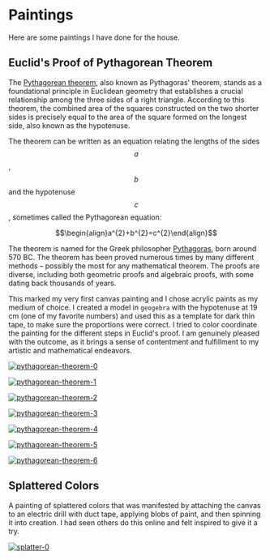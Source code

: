 # Paintings

Here are some paintings I have done for the house.

## Euclid's Proof of Pythagorean Theorem

The [Pythagorean theorem](https://en.wikipedia.org/wiki/Pythagorean_theorem), also known as Pythagoras' theorem, stands as a foundational principle in Euclidean geometry that establishes a crucial relationship among the three sides of a right triangle. According to this theorem, the combined area of the squares constructed on the two shorter sides is precisely equal to the area of the square formed on the longest side, also known as the hypotenuse.

The theorem can be written as an equation relating the lengths of the sides $$a$$, $$b$$ and the hypotenuse $$c$$, sometimes called the Pythagorean equation:

$$\begin{align}a^{2}+b^{2}=c^{2}\end{align}$$

The theorem is named for the Greek philosopher [Pythagoras](https://en.wikipedia.org/wiki/Pythagoras), born around 570 BC. The theorem has been proved numerous times by many different methods – possibly the most for any mathematical theorem. The proofs are diverse, including both geometric proofs and algebraic proofs, with some dating back thousands of years.

This marked my very first canvas painting and I chose acrylic paints as my medium of choice. I created a model in `geogebra` with the hypotenuse at 19 cm (one of my favorite numbers) and used this as a template for dark thin tape, to make sure the proportions were correct.  I tried to color coordinate the painting for the different steps in Euclid's proof.  I am genuinely pleased with the outcome, as it brings a sense of contentment and fulfillment to my artistic and mathematical endeavors.

[![pythagorean-theorem-0](https://github.com/newell/newell.github.io/assets/4163356/8aaba6cd-678f-4df9-8411-7ff0b6052f95)](https://github.com/newell/newell.github.io/assets/4163356/8aaba6cd-678f-4df9-8411-7ff0b6052f95)

[![pythagorean-theorem-1](https://github.com/newell/newell.github.io/assets/4163356/b9a42248-e168-4ffd-98a2-e21ddf4afce8)](https://github.com/newell/newell.github.io/assets/4163356/b9a42248-e168-4ffd-98a2-e21ddf4afce8)

[![pythagorean-theorem-2](https://github.com/newell/newell.github.io/assets/4163356/58d57f3f-2c05-483d-aa35-cf8a21288c81)](https://github.com/newell/newell.github.io/assets/4163356/58d57f3f-2c05-483d-aa35-cf8a21288c81)

[![pythagorean-theorem-3](https://github.com/newell/newell.github.io/assets/4163356/18b690ff-f84f-4263-a295-99e1e4d8f56f)](https://github.com/newell/newell.github.io/assets/4163356/18b690ff-f84f-4263-a295-99e1e4d8f56f)

[![pythagorean-theorem-4](https://github.com/newell/newell.github.io/assets/4163356/77e20b85-584a-4e39-9460-bd7957010e86)](https://github.com/newell/newell.github.io/assets/4163356/77e20b85-584a-4e39-9460-bd7957010e86)

[![pythagorean-theorem-5](https://github.com/newell/newell.github.io/assets/4163356/b3149373-598b-4e26-9917-a07ef4d357f2)](https://github.com/newell/newell.github.io/assets/4163356/b3149373-598b-4e26-9917-a07ef4d357f2)

[![pythagorean-theorem-6](https://github.com/newell/newell.github.io/assets/4163356/4dc9e77c-b981-44f9-b02a-e3b0001055f6)](https://github.com/newell/newell.github.io/assets/4163356/4dc9e77c-b981-44f9-b02a-e3b0001055f6)


## Splattered Colors

A painting of splattered colors that was manifested by attaching the canvas to an electric drill with duct tape, applying blobs of paint, and then spinning it into creation.  I had seen others do this online and felt inspired to give it a try.

[![splatter-0](https://github.com/newell/newell.github.io/assets/4163356/c9160a5c-9381-4b16-9254-46157f656025)](https://github.com/newell/newell.github.io/assets/4163356/c9160a5c-9381-4b16-9254-46157f656025)

